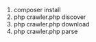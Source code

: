 1. composer install
2. php crawler.php discover
3. php crawler.php download
4. php crawler.php parse